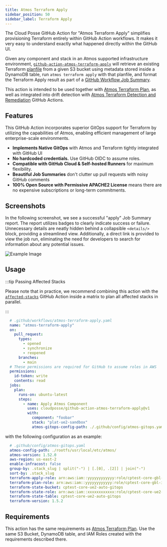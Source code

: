 ```yaml
---
title: Atmos Terraform Apply
sidebar_position: 50
sidebar_label: Terraform Apply
---
```


The Cloud Posse GitHub Action for "Atmos Terraform Apply" simplifies provisioning Terraform entirely within GitHub Action workflows. It makes it very easy to understand exactly what happened directly within the GitHub UI.

Given any component and stack in an Atmos supported infrastructure environment, [`github-action-atmos-terraform-apply`](https://github.com/cloudposse/github-action-atmos-terraform-apply) will retrieve an existing Terraform [planfile](https://developer.hashicorp.com/terraform/tutorials/automation/automate-terraform) from a given S3 bucket using metadata stored inside a DynamoDB table, run `atmos terraform apply` with that planfile, and format the Terraform Apply result as part of a [GitHub Workflow Job Summary](https://github.blog/2022-05-09-supercharging-github-actions-with-job-summaries/).

This action is intended to be used together with [Atmos Terraform Plan](/integrations/github-actions/atmos-terraform-plan), as well as integrated into drift detection with [Atmos Terraform Detection and Remediation](/integrations/github-actions/atmos-terraform-drift-detection) GitHub Actions.

## Features

This GitHub Action incorporates superior GitOps support for Terraform by utilizing the capabilities of Atmos, enabling efficient management of large enterprise-scale environments.

* **Implements Native GitOps** with Atmos and Terraform tightly integrated with GitHub UI
* **No hardcoded credentials.** Use GitHub OIDC to assume roles.
* **Compatible with GitHub Cloud & Self-hosted Runners** for maximum flexibility. 
* **Beautiful Job Summaries** don't clutter up pull requests with noisy GitHub comments
* **100% Open Source with Permissive APACHE2 License** means there are no expensive subscriptions or long-term commitments.


## Screenshots

In the following screenshot, we see a successful "apply" Job Summary report. The report utilizes badges to clearly indicate success or failure. Unnecessary details are neatly hidden behind a collapsible `<details/>` block, providing a streamlined view. Additionally, a direct link is provided to view the job run, eliminating the need for developers to search for information about any potential issues.

![Example Image](/img/github-actions/apply.png)

## Usage

:::tip Passing Affected Stacks

Please note that in practice, we recommend combining this action with the [`affected-stacks`](/integrations/github-actions/affected-stacks) GitHub Action inside a matrix to plan all affected stacks in parallel.

:::


```yaml
  # .github/workflows/atmos-terraform-apply.yaml
  name: "atmos-terraform-apply"
  on:
    pull_request:
      types:
        - opened
        - synchronize
        - reopened
      branches:
        - main
  # These permissions are required for GitHub to assume roles in AWS
  permissions:
    id-token: write
    contents: read
  jobs:
    plan:
      runs-on: ubuntu-latest
      steps:
        - name: Apply Atmos Component
          uses: cloudposse/github-action-atmos-terraform-apply@v1
          with:
            component: "foobar"
            stack: "plat-ue2-sandbox"
            atmos-gitops-config-path: ./.github/config/atmos-gitops.yaml
```

with the following configuration as an example:

```yaml
  # .github/config/atmos-gitops.yaml
  atmos-config-path: ./rootfs/usr/local/etc/atmos/
  atmos-version: 1.52.0
  aws-region: us-east-2
  enable-infracost: false
  group-by: .stack_slug | split("-") | [.[0], .[2]] | join("-")
  sort-by: .stack_slug
  terraform-apply-role: arn:aws:iam::yyyyyyyyyyyy:role/cptest-core-gbl-identity-gitops
  terraform-plan-role: arn:aws:iam::yyyyyyyyyyyy:role/cptest-core-gbl-identity-gitops
  terraform-state-bucket: cptest-core-ue2-auto-gitops
  terraform-state-role: arn:aws:iam::xxxxxxxxxxxx:role/cptest-core-ue2-auto-gitops-gha
  terraform-state-table: cptest-core-ue2-auto-gitops
  terraform-version: 1.5.2
```


## Requirements

This action has the same requirements as [Atmos Terraform Plan](/integrations/github-actions/atmos-terraform-plan). Use the same S3 Bucket, DynamoDB table, and IAM Roles created with the requirements described there.
